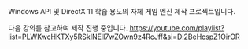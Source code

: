 Windows API 및 DirectX 11 학습 용도의 자체 게임 엔진 제작 프로젝트입니다.

다음 강의를 참고하여 제작 진행 중입니다.
https://youtube.com/playlist?list=PLWKwcHKTXy5RSkINElI7wZOwn9z4RcJff&si=Di2BeHcspZ1OirOR
